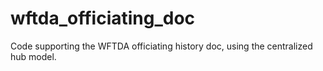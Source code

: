 # wftda_officiating_doc
Code supporting the WFTDA officiating history doc, using the centralized hub model.
